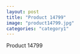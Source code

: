 ```yaml
---
layout: post
title: "Product 14799"
image: "product14799.jpg"
categories: "category1"
---
```

Product 14799
